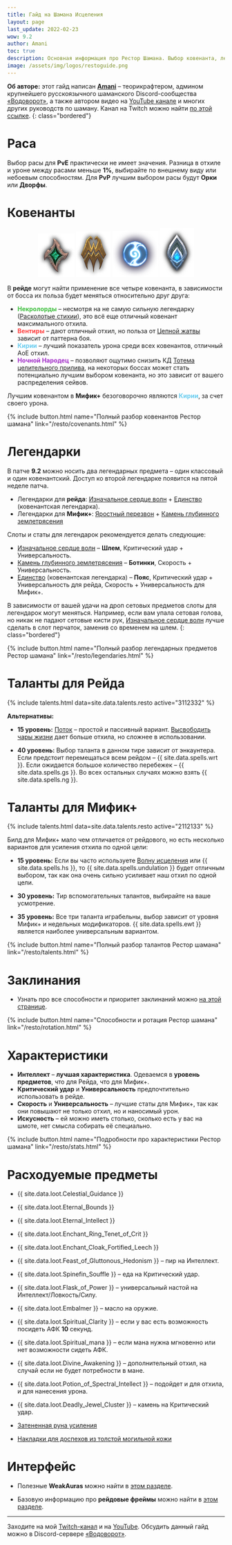 ```yaml
---
title: Гайд на Шамана Исцеления
layout: page
last_update: 2022-02-23
wow: 9.2
author: Amani
toc: true
description: Основная информация про Рестор Шамана. Выбор ковенанта, легендарные предметы, таланты для рейда и Мифик+, описание способностей, ротации и характеристик – в этом руководстве вы найдете это и многое другое.
image: /assets/img/logos/restoguide.png
---
```

**Об авторе:** этот гайд написан **[Amani](https://www.twitch.tv/amanizandalari)** – теорикрафтером, админом крупнейшего русскоязычного шаманского Discord-сообщества [«Водоворот»](https://discord.gg/8Bag6kT), а также автором видео на [YouTube канале](https://youtube.com/channel/UC5IikzgR1TeED-DxPLqISHg) и многих других руководств по шаману. Канал на Twitch можно найти [по этой ссылке](https://www.twitch.tv/amanizandalari).
{: class="bordered"}

# Раса

Выбор расы для **PvE** практически не имеет значения. Разница в отхиле и уроне между расами меньше **1%**, выбирайте по внешнему виду или небоевым способностям. Для **PvP** лучшим выбором расы будут **Орки** или **Дворфы**.


# Ковенанты

<p align="center">
<img src="/assets/img/Necrolord_sigil.png"> 
<img src="/assets/img/Venthyr_sigil.png" > 
<img src="/assets/img/Night_Fae_sigil.png">
<img src="/assets/img/Kyrian_sigil.png" > 
</p>

В **рейде** могут найти применение все четыре ковенанта, в зависимости от босса их польза будет меняться относительно друг друга:
* <span style="color:#40bf40;font-size:1em;">**Некролорды**</span> – несмотря на не самую сильную легендарку ([Расколотые стихии](https://ru.wowhead.com/spell=354647)), это всё еще отличный ковенант максимального отхила.
* <span style="color:#ff4040;font-size:1em;">**Вентиры**</span> – дают отличный отхил, но польза от [Цепной жатвы](https://ru.wowhead.com/spell=320674/) зависит от паттерна боя.
* <span style="color:#68ccef;font-size:1em;">**Кирии**</span> – лучший показатель урона среди всех ковенантов, отличный АоЕ отхил.
* <span style="color:#a330c9;font-size:1em;">**Ночной Народец**</span> – позволяют ощутимо снизить КД [Тотема целительного прилива](https://ru.wowhead.com/spell=108280), на некоторых боссах может стать потенциально лучшим выбором ковенанта, но это зависит от вашего распределения сейвов.

Лучшим ковенантом в **Мифик+** безоговорочно являются <span style="color:#68ccef;font-size:1em;">**Кирии**</span>, за счет своего урона.

{% include button.html name="Полный разбор ковенантов Рестор шамана" link="/resto/covenants.html" %}  

<p></p>

# Легендарки

В патче **9.2** можно носить два легендарных предмета – один классовый и один ковенантский. Доступ ко второй легендарке появится на пятой неделе патча.

* Легендарки для **рейда**: [Изначальное сердце волн](https://ru.wowhead.com/spell=335889) + [Единство](https://ptr.wowhead.com/spell=364852) (ковенантская легендарка).
* Легендарки для **Мифик+**: [Яростный перезвон](https://ru.wowhead.com/spell=356789) + [Камень глубинного землетрясения](https://ru.wowhead.com/spell=336739)

Слоты и статы для легендарок рекомендуется делать следующие:

* [Изначальное сердце волн](https://ru.wowhead.com/spell=335889) – **Шлем**, Критический удар + Универсальность.
* [Камень глубинного землетрясения](https://ru.wowhead.com/spell=336739) – **Ботинки**, Скорость + Универсальность.
* [Единство](https://ptr.wowhead.com/spell=364852) (ковенантская легендарка) – **Пояс**, Критический удар + Универсальность для рейда, Скорость + Универсальность для Мифик+.

В зависимости от вашей удачи на дроп сетовых предметов слоты для легендарок могут меняться. Например, если вам упала сетовая голова, но никак не падают сетовые кисти рук, [Изначальное сердце волн](https://ru.wowhead.com/spell=335889) лучше сделать в слот перчаток, заменив со временем на шлем.
{: class="bordered"}

{% include button.html name="Полный разбор легендарных предметов Рестор шамана" link="/resto/legendaries.html" %}  

<p></p>

# Таланты для Рейда

{% include talents.html data=site.data.talents.resto active="3112332" %}

**Альтернативы:**

* **15 уровень:** [Поток](https://ru.wowhead.com/spell=200072) – простой и пассивный вариант. [Высвободить чары жизни](https://ru.wowhead.com/spell=73685) дает больше отхила, но сложнее в использовании.

* **40 уровень:** Выбор таланта в данном тире зависит от энкаунтера. Если предстоит перемещаться всем рейдом – {{ site.data.spells.wrt }}. Если ожидается большое количество перебежек – {{ site.data.spells.gs }}. Во всех остальных случаях можно взять {{ site.data.spells.ng }}.

# Таланты для Мифик+

{% include talents.html data=site.data.talents.resto active="2112133" %}

Билд для Мифик+ мало чем отличается от рейдового, но есть несколько вариантов для усиления отхила по одной цели:

* **15 уровень:** Если вы часто используете [Волну исцеления](https://ru.wowhead.com/spell=77472) или {{ site.data.spells.hs }}, то {{ site.data.spells.undulation }} будет отличным выбором, так как она очень сильно усиливает наш отхил по одной цели.  

* **30 уровень:** Тир вспомогательных талантов, выбирайте на ваше усмотрение.  

* **35 уровень:** Все три таланта играбельны, выбор зависит от уровня Мифик+ и недельных модификаторов. {{ site.data.spells.ewt }} является наиболее универсальным вариантом.  


{% include button.html name="Полный разбор талантов Рестор шамана" link="/resto/talents.html" %}  

<p></p>

# Заклинания

* Узнать про все способности и приоритет заклинаний можно [на этой странице](/resto/rotation.html).

{% include button.html name="Способности и ротация Рестор шамана" link="/resto/rotation.html" %}  

<p></p>

# Характеристики

* **Интеллект** – **лучшая характеристика**. Одеваемся в **уровень предметов**, что для Рейда, что для Мифик+.
* **Критический удар** и **Универсальность** предпочтительно использовать в рейде.
* **Скорость** и **Универсальность** – лучшие статы для Мифик+, так как они повышают не только отхил, но и наносимый урон.
* **Искусность** – ей можно иметь столько, сколько есть у вас на шмоте, нет смысла собирать её специально.

{% include button.html name="Подробности про характеристики Рестор шамана" link="/resto/stats.html" %}  

<p></p>

# Расходуемые предметы

* {{ site.data.loot.Celestial_Guidance }}

* {{ site.data.loot.Eternal_Bounds }}
* {{ site.data.loot.Eternal_Intellect }}
* {{ site.data.loot.Enchant_Ring_Tenet_of_Crit }}
* {{ site.data.loot.Enchant_Cloak_Fortified_Leech }}

* {{ site.data.loot.Feast_of_Gluttonous_Hedonism }} – пир на Интеллект.
* {{ site.data.loot.Spinefin_Souffle }} – еда на Критический удар.

* {{ site.data.loot.Flask_of_Power }} – универсальный настой на Интеллект/Ловкость/Силу.
* {{ site.data.loot.Embalmer }} – масло на оружие.

* {{ site.data.loot.Spiritual_Clarity }} – если у вас есть возможность посидеть АФК **10** секунд.
* {{ site.data.loot.Spiritual_mana }} – если мана нужна мгновенно или нет возможности сидеть АФК.
* {{ site.data.loot.Divine_Awakening }} – дополнительный отхил, на случай если не будет потребности в мане.
* {{ site.data.loot.Potion_of_Spectral_Intellect }} – подойдет и для отхила, и для нанесения урона.

* {{ site.data.loot.Deadly_Jewel_Cluster }} – камень на Критический удар.

* [Затененная руна усиления](https://ru.wowhead.com/item=181468)

* [Накладки для доспехов из толстой могильной кожи](https://ru.wowhead.com/item=172347)

# Интерфейс

* Полезные **WeakAuras** можно найти в [этом разделе](/resto/weakauras.html).

* Базовую информацию про **рейдовые фреймы** можно найти в [этом разделе](/resto/raidframes.html).

<hr>

<p></p>


Заходите на мой [Twitch-канал](https://www.twitch.tv/amanizandalari) и на [YouTube](https://youtube.com/channel/UC5IikzgR1TeED-DxPLqISHg). Обсудить данный гайд можно в Discord-сервере [«Водоворот»](https://discord.gg/vodovorot ).
